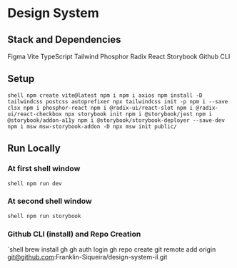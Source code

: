 <!--
 Copyright 2022 Franklin Siqueira.
 SPDX-License-Identifier: Apache-2.0
-->

# Design System

## Stack and Dependencies

Figma
Vite
TypeScript
Tailwind
Phosphor
Radix
React
Storybook
Github CLI

## Setup

`shell
npm create vite@latest
npm i
npm i axios
npm install -D tailwindcss postcss autoprefixer
npx tailwindcss init -p
npm i --save clsx
npm i phosphor-react
npm i @radix-ui/react-slot
npm i @radix-ui/react-checkbox
npx storybook init
npm i @storybook/jest
npm i @storybook/addon-a11y
npm i @storybook/storybook-deployer --save-dev
npm i msw msw-storybook-addon -D
npx msw init public/`

## Run Locally

### At first shell window

`shell
npm run dev`

### At second shell window

`shell
npm run storybook`

### Github CLI (install) and Repo Creation

`shell
brew install gh
gh auth login
gh repo create
git remote add origin git@github.com:Franklin-Siqueira/design-system-il.git
